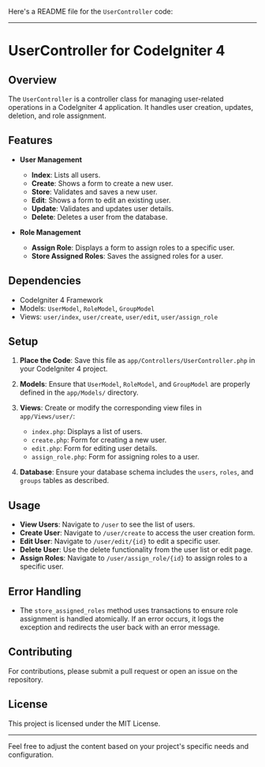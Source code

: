 Here's a README file for the `UserController` code:

---

# UserController for CodeIgniter 4

## Overview

The `UserController` is a controller class for managing user-related operations in a CodeIgniter 4 application. It handles user creation, updates, deletion, and role assignment.

## Features

- **User Management**
  - **Index**: Lists all users.
  - **Create**: Shows a form to create a new user.
  - **Store**: Validates and saves a new user.
  - **Edit**: Shows a form to edit an existing user.
  - **Update**: Validates and updates user details.
  - **Delete**: Deletes a user from the database.

- **Role Management**
  - **Assign Role**: Displays a form to assign roles to a specific user.
  - **Store Assigned Roles**: Saves the assigned roles for a user.

## Dependencies

- CodeIgniter 4 Framework
- Models: `UserModel`, `RoleModel`, `GroupModel`
- Views: `user/index`, `user/create`, `user/edit`, `user/assign_role`

## Setup

1. **Place the Code**: Save this file as `app/Controllers/UserController.php` in your CodeIgniter 4 project.

2. **Models**: Ensure that `UserModel`, `RoleModel`, and `GroupModel` are properly defined in the `app/Models/` directory.

3. **Views**: Create or modify the corresponding view files in `app/Views/user/`:
   - `index.php`: Displays a list of users.
   - `create.php`: Form for creating a new user.
   - `edit.php`: Form for editing user details.
   - `assign_role.php`: Form for assigning roles to a user.

4. **Database**: Ensure your database schema includes the `users`, `roles`, and `groups` tables as described.

## Usage

- **View Users**: Navigate to `/user` to see the list of users.
- **Create User**: Navigate to `/user/create` to access the user creation form.
- **Edit User**: Navigate to `/user/edit/{id}` to edit a specific user.
- **Delete User**: Use the delete functionality from the user list or edit page.
- **Assign Roles**: Navigate to `/user/assign_role/{id}` to assign roles to a specific user.

## Error Handling

- The `store_assigned_roles` method uses transactions to ensure role assignment is handled atomically. If an error occurs, it logs the exception and redirects the user back with an error message.

## Contributing

For contributions, please submit a pull request or open an issue on the repository.

## License

This project is licensed under the MIT License.

---

Feel free to adjust the content based on your project's specific needs and configuration.
